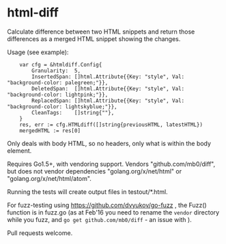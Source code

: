 # html-diff

Calculate difference between two HTML snippets and return those differences as a merged HTML snippet showing the changes.

Usage (see example):
```
	var cfg = &htmldiff.Config{
		Granularity:  5,
		InsertedSpan: []html.Attribute{{Key: "style", Val: "background-color: palegreen;"}},
		DeletedSpan:  []html.Attribute{{Key: "style", Val: "background-color: lightpink;"}},
		ReplacedSpan: []html.Attribute{{Key: "style", Val: "background-color: lightskyblue;"}},
		CleanTags:    []string{""},
	}
	res, err := cfg.HTMLdiff([]string{previousHTML, latestHTML})
    mergedHTML := res[0]
```

Only deals with body HTML, so no headers, only what is within the body element.

Requires Go1.5+, with vendoring support. Vendors "github.com/mb0/diff", but does not vendor dependencies "golang.org/x/net/html" or "golang.org/x/net/html/atom".

Running the tests will create output files in testout/*.html.

For fuzz-testing using https://github.com/dvyukov/go-fuzz , the Fuzz() function is in fuzz.go (as at Feb'16 you need to rename the ```vendor``` directory while you fuzz, and ```go get github.com/mb0/diff``` - an issue with ).

Pull requests welcome.
